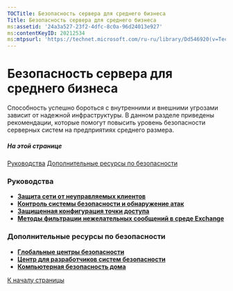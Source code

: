 ```yaml
---
TOCTitle: Безопасность сервера для среднего бизнеса
Title: Безопасность сервера для среднего бизнеса
ms:assetid: '24a3a527-23f2-4dfc-8c0a-96d24013e927'
ms:contentKeyID: 20212534
ms:mtpsurl: 'https://technet.microsoft.com/ru-ru/library/Dd546920(v=TechNet.10)'
---
```


Безопасность сервера для среднего бизнеса
=========================================

Способность успешно бороться с внутренними и внешними угрозами зависит от надежной инфраструктуры. В данном разделе приведены рекомендации, которые помогут повысить уровень безопасности серверных систем на предприятиях среднего размера.

##### На этой странице

[](#eqc)[Руководства](#eqc)
[](#e5c)[Дополнительные ресурсы по безопасности](#e5c)

### Руководства

-   [**Защита сети от неуправляемых клиентов**](http://technet.microsoft.com/ru-ru/library/cc875843)
-   [**Контроль системы безопасности и обнаружение атак**](https://technet.microsoft.com/ru-ru/library/a30af90e-ce18-47fc-a947-11f332ee4731(v=TechNet.10))
-   [**Защищенная конфигурация точки доступа**](https://technet.microsoft.com/ru-ru/library/57bb98c2-763f-468b-8eac-84910cfcca70(v=TechNet.10))
-   [**Методы фильтрации нежелательных сообщений в среде Exchange**](https://technet.microsoft.com/ru-ru/library/3eed9be9-ffd4-4138-9384-d8d849ad979c(v=TechNet.10))

### Дополнительные ресурсы по безопасности

-   [**Глобальные центры безопасности**](http://www.microsoft.com/technet/security/worldwide/default.mspx)
-   [**Центр для разработчиков систем безопасности**](http://msdn.microsoft.com/security/)
-   [**Компьютерная безопасность дома**](http://www.microsoft.com/rus/athome/security/default.mspx)

[](#mainsection)[К началу страницы](#mainsection)
